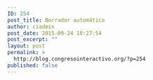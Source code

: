```yaml
---
ID: 254
post_title: Borrador automático
author: ciadmin
post_date: 2015-09-24 18:27:54
post_excerpt: ""
layout: post
permalink: >
  http://blog.congresointeractivo.org/?p=254
published: false
---
```

